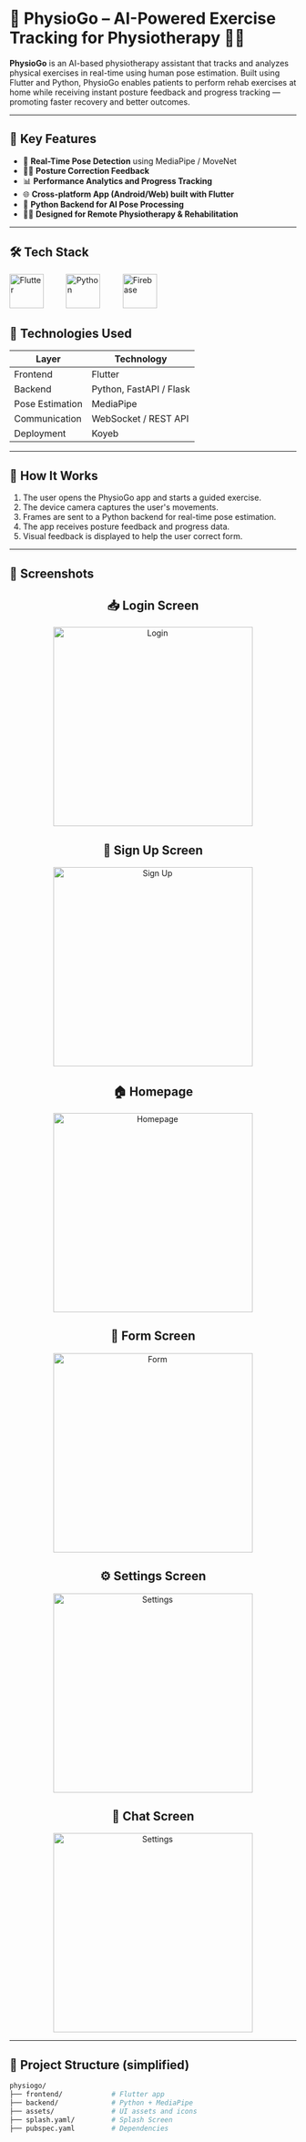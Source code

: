 # 📱 PhysioGo – AI-Powered Exercise Tracking for Physiotherapy 💪🤖

**PhysioGo** is an AI-based physiotherapy assistant that tracks and analyzes physical exercises in real-time using human pose estimation. Built using Flutter and Python, PhysioGo enables patients to perform rehab exercises at home while receiving instant posture feedback and progress tracking — promoting faster recovery and better outcomes.

---

## 🧠 Key Features

- 🎯 **Real-Time Pose Detection** using MediaPipe / MoveNet
- 🧍‍♂️ **Posture Correction Feedback**
- 📊 **Performance Analytics and Progress Tracking**
- 🌐 **Cross-platform App (Android/Web) built with Flutter**
- 🔁 **Python Backend for AI Pose Processing**
- 👨‍⚕️ **Designed for Remote Physiotherapy & Rehabilitation**

---






## 🛠️ Tech Stack

<img src="https://cdn.jsdelivr.net/gh/devicons/devicon/icons/flutter/flutter-original.svg" alt="Flutter" width="60" />&nbsp;&nbsp;&nbsp;&nbsp;&nbsp;&nbsp;&nbsp;&nbsp;&nbsp;
<img src="https://cdn.jsdelivr.net/gh/devicons/devicon/icons/python/python-original.svg" alt="Python" width="60" />&nbsp;&nbsp;&nbsp;&nbsp;&nbsp;&nbsp;&nbsp;&nbsp;&nbsp;
<img src="https://cdn.jsdelivr.net/gh/devicons/devicon/icons/firebase/firebase-plain.svg" alt="Firebase" width="60" />




## 🧰 Technologies Used



| Layer         | Technology            |
|---------------|------------------------|
| Frontend      | Flutter                |
| Backend       | Python, FastAPI / Flask |
| Pose Estimation | MediaPipe    |
| Communication | WebSocket / REST API   |
| Deployment    | Koyeb |

---

## 🚀 How It Works

1. The user opens the PhysioGo app and starts a guided exercise.
2. The device camera captures the user's movements.
3. Frames are sent to a Python backend for real-time pose estimation.
4. The app receives posture feedback and progress data.
5. Visual feedback is displayed to help the user correct form.

---

## 📸 Screenshots
<h2 align="center">📥 Login Screen</h2>
<p align="center">
  <img src="https://github.com/ak-abdullah/FYP-Demo/blob/main/images/login.png?raw=true" alt="Login" width="350" />
</p>

<h2 align="center">📝 Sign Up Screen</h2>
<p align="center">
  <img src="https://github.com/ak-abdullah/FYP-Demo/blob/main/images/sign%20up.png?raw=true" alt="Sign Up" width="350" />
</p>

<h2 align="center">🏠 Homepage</h2>
<p align="center">
  <img src="https://github.com/ak-abdullah/FYP-Demo/blob/main/images/homepage.png?raw=true" alt="Homepage" width="350" />
</p>

<h2 align="center">📝 Form Screen</h2>
<p align="center">
  <img src="https://github.com/ak-abdullah/FYP-Demo/blob/main/images/form.png?raw=true" alt="Form" width="350" />
</p>

<h2 align="center">⚙️ Settings Screen</h2>
<p align="center">
  <img src="https://github.com/ak-abdullah/FYP-Demo/blob/main/images/settings.png?raw=true" alt="Settings" width="350" />
</p>
<h2 align="center">💬 Chat Screen</h2>
<p align="center">
  <img src="https://github.com/ak-abdullah/FYP-Demo/blob/main/images/PatientMessageList.png?raw=true" alt="Settings" width="350" />
</p>




---

## 📁 Project Structure (simplified)

```bash
physiogo/
├── frontend/            # Flutter app
├── backend/             # Python + MediaPipe
├── assets/              # UI assets and icons
├── splash.yaml/         # Splash Screen
├── pubspec.yaml         # Dependencies
